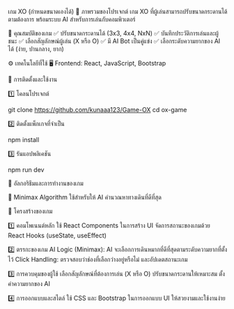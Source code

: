 เกม XO (กำหนดขนาดเองได้)
📌 ภาพรวมของโปรเจกต์
เกม XO ที่ผู้เล่นสามารถปรับขนาดกระดานได้ตามต้องการ พร้อมระบบ AI สำหรับการเล่นกับคอมพิวเตอร์

🚀 คุณสมบัติของเกม
✅ ปรับขนาดกระดานได้ (3x3, 4x4, NxN)
✅ บันทึกประวัติการเล่นและผู้ชนะ
✅ เลือกสัญลักษณ์ผู้เล่น (X หรือ O)
✅ มี AI Bot เป็นคู่แข่ง
✅ เลือกระดับความยากของ AI ได้ (ง่าย, ปานกลาง, ยาก)

⚙️ เทคโนโลยีที่ใช้
🖥️ Frontend: React, JavaScript, Bootstrap

🔧 การติดตั้งและใช้งาน

1️⃣ โคลนโปรเจกต์

git clone https://github.com/kunaaa123/Game-OX
cd ox-game

2️⃣ ติดตั้งแพ็กเกจที่จำเป็น

npm install

3️⃣ รันแอปพลิเคชัน

npm run dev

🧠 อัลกอริธึมและการทำงานของเกม

🔹 Minimax Algorithm
ใช้สำหรับให้ AI คำนวณหาทางเดินที่ดีที่สุด

📌 โครงสร้างของเกม

1️⃣ คอมโพเนนต์หลัก
ใช้ React Components ในการสร้าง UI
จัดการสถานะของเกมด้วย React Hooks (useState, useEffect)

2️⃣ ตรรกะของเกม
AI Logic (Minimax): AI จะเลือกการเดินหมากที่ดีที่สุดตามระดับความยากที่ตั้งไว้
Click Handling: ตรวจสอบว่าช่องที่เลือกว่างอยู่หรือไม่ และอัปเดตสถานะเกม

3️⃣ การควบคุมของผู้ใช้
เลือกสัญลักษณ์ที่ต้องการเล่น (X หรือ O)
ปรับขนาดกระดานให้เหมาะสม
ตั้งค่าความยากของ AI

4️⃣ การออกแบบและสไตล์
ใช้ CSS และ Bootstrap ในการออกแบบ UI ให้สวยงามและใช้งานง่าย
